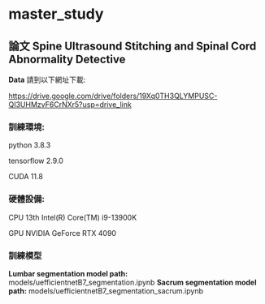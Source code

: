 # master_study
## 論文 Spine Ultrasound Stitching and Spinal Cord Abnormality Detective


**Data** 請到以下網址下載:

https://drive.google.com/drive/folders/19Xq0TH3QLYMPUSC-QI3UHMzvF6CrNXr5?usp=drive_link

### 訓練環境:
python 3.8.3

tensorflow 2.9.0

CUDA 11.8

### 硬體設備:

CPU 13th Intel(R) Core(TM) i9-13900K

GPU NVIDIA GeForce RTX 4090



### 訓練模型

**Lumbar segmentation model path:**  models/uefficientnetB7_segmentation.ipynb
**Sacrum segmentation model path:**  models/uefficientnetB7_segmentation_sacrum.ipynb
